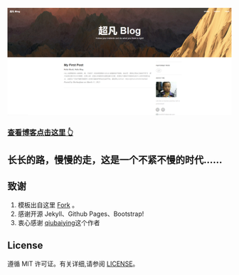 ![](https://raw.githubusercontent.com/shichaofaan/shichaofaan.github.io/main/img/readme-home.png)
>
### [查看博客点击这里 👆](https://shichaofaan.github.io)

## 长长的路，慢慢的走，这是一个不紧不慢的时代......

## 致谢

1. 模板出自这里 [Fork](https://github.com/Huxpro/huxpro.github.io) 。 
2. 感谢开源 Jekyll、Github Pages、Bootstrap!
3. 衷心感谢 [qiubaiying](https://github.com/qiubaiying/)这个作者

## License

遵循 MIT 许可证。有关详细,请参阅 [LICENSE](https://github.com/shichaofaan/shichaofaan.github.io/blob/main/LICENSE)。
